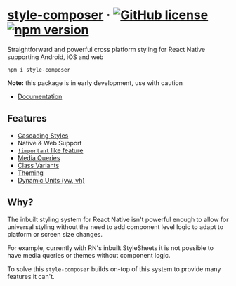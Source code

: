 # [style-composer](https://github.com/Censkh/style-composer/) &middot; [![GitHub license](https://img.shields.io/badge/license-MIT-blue.svg)](https://github.com/Censkh/style-composer/blob/master/LICENSE) [![npm version](https://img.shields.io/npm/v/style-composer.svg?style=flat)](https://www.npmjs.com/package/style-composer)

Straightforward and powerful cross platform styling for React Native supporting Android, iOS and web

``` npm i style-composer ```

**Note:** this package is in early development, use with caution

- [Documentation](https://censkh.github.io/style-composer)

## Features

- [Cascading Styles](https://censkh.github.io/style-composer/cascading)
- Native & Web Support
- [`!important` like feature](https://censkh.github.io/style-composer/rule-order-and-important)
- [Media Queries](https://censkh.github.io/style-composer/style-selectors)
- [Class Variants](https://censkh.github.io/style-composer/variants)
- [Theming](https://censkh.github.io/style-composer/theming)
- [Dynamic Units (vw, vh)](https://censkh.github.io/style-composer/dynamic-units)

## Why?

The inbuilt styling system for React Native isn't powerful enough to allow for universal styling without the need to add component level logic to adapt to platform or screen size changes.

For example, currently with RN's inbuilt StyleSheets it is not possible to have media queries or themes without component logic.

To solve this `style-composer` builds on-top of this system to provide many features it can't.

